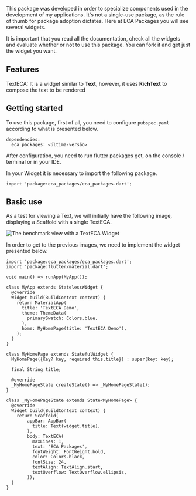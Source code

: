 This package was developed in order to specialize components used in the development of my applications. It's not a single-use package, as the rule of thumb for package adoption dictates. Here at ECA Packages you will see several widgets.

It is important that you read all the documentation, check all the widgets and evaluate whether or not to use this package. You can fork it and get just the widget you want.

## Features

TextECA: It is a widget similar to **Text**, however, it uses **RichText** to compose the text to be rendered

## Getting started

To use this package, first of all, you need to configure `pubspec.yaml` according to what is presented below.

```
dependencies:
  eca_packages: <última-versão>
```

After configuration, you need to run flutter packages get, on the console / terminal or in your IDE.

In your Widget it is necessary to import the following package.

```
import 'package:eca_packages/eca_packages.dart';
```

## Basic use

As a test for viewing a Text, we will initially have the following image, displaying a Scaffold with a single TextECA.

![The benchmark view with a TextECA Widget](https://cdn.jsdelivr.net/gh/evertonfoz/eca_packages@master/assets/readme/texteca.png)

In order to get to the previous images, we need to implement the widget presented below.

```
import 'package:eca_packages/eca_packages.dart';
import 'package:flutter/material.dart';

void main() => runApp(MyApp());

class MyApp extends StatelessWidget {
  @override
  Widget build(BuildContext context) {
    return MaterialApp(
      title: 'TextECA Demo',
      theme: ThemeData(
        primarySwatch: Colors.blue,
      ),
      home: MyHomePage(title: 'TextECA Demo'),
    );
  }
}

class MyHomePage extends StatefulWidget {
  MyHomePage({Key? key, required this.title}) : super(key: key);

  final String title;

  @override
  _MyHomePageState createState() => _MyHomePageState();
}

class _MyHomePageState extends State<MyHomePage> {
  @override
  Widget build(BuildContext context) {
    return Scaffold(
        appBar: AppBar(
          title: Text(widget.title),
        ),
        body: TextECA(
          maxLines: 1,
          text: 'ECA Packages',
          fontWeight: FontWeight.bold,
          color: Colors.black,
          fontSize: 24,
          textAlign: TextAlign.start,
          textOverflow: TextOverflow.ellipsis,
        ));
  }
}
```
